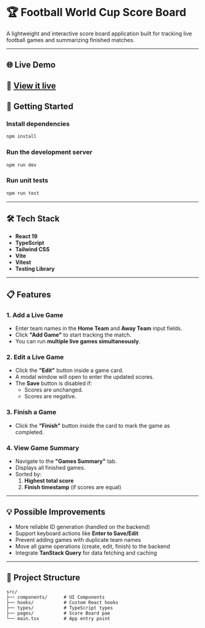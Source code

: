 # 🏆 Football World Cup Score Board

A lightweight and interactive score board application built for tracking live football games and summarizing finished matches.

---
## 🌐 Live Demo

🔗 [View it live](https://mishashiryakov.github.io/score_board/)
---

## 🚀 Getting Started

### Install dependencies

```bash
npm install
```

### Run the development server

```bash
npm run dev
```

### Run unit tests

```bash
npm run test
```

---

## 🛠 Tech Stack

- **React 19**
- **TypeScript**
- **Tailwind CSS**
- **Vite**
- **Vitest**
- **Testing Library**

---

## 📋 Features

### 1. Add a Live Game

- Enter team names in the **Home Team** and **Away Team** input fields.
- Click **"Add Game"** to start tracking the match.
- You can run **multiple live games simultaneously**.

### 2. Edit a Live Game

- Click the **"Edit"** button inside a game card.
- A modal window will open to enter the updated scores.
- The **Save** button is disabled if:
  - Scores are unchanged.
  - Scores are negative.

### 3. Finish a Game

- Click the **"Finish"** button inside the card to mark the game as completed.

### 4. View Game Summary

- Navigate to the **"Games Summary"** tab.
- Displays all finished games.
- Sorted by:
  1. **Highest total score**
  2. **Finish timestamp** (if scores are equal)

---

## 💡 Possible Improvements

- More reliable ID generation (handled on the backend)
- Support keyboard actions like **Enter to Save/Edit**
- Prevent adding games with duplicate team names
- Move all game operations (create, edit, finish) to the backend
- Integrate **TanStack Query** for data fetching and caching

---

## 📁 Project Structure

```
src/
├── components/      # UI Components
├── hooks/           # Custom React hooks
├── types/           # TypeScript types
├── pages/           # Score Board pae
└── main.tsx         # App entry point
```
